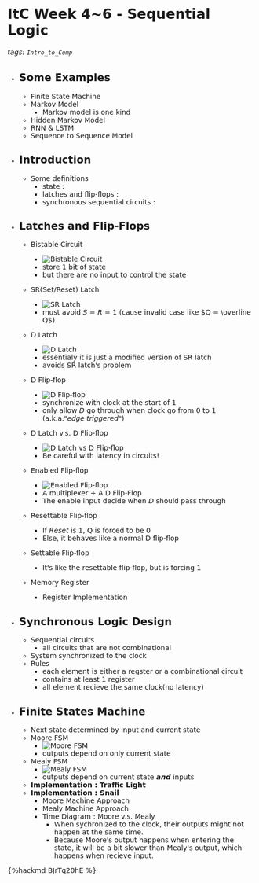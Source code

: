 <font face="Dejavu Sans"/>

# ItC Week 4~6 - Sequential Logic

###### tags: `Intro_to_Comp`

- ## Some Examples
  
  - Finite State Machine
  - Markov Model
    - Markov model is one kind
  - Hidden Markov Model
  - RNN & LSTM
  - Sequence to Sequence Model

- ## Introduction
  
  - Some definitions
    - state :
    - latches and flip-flops :
    - synchronous sequential circuits :

- ## Latches and Flip-Flops
  
  - Bistable Circuit
    - ![Bistable Circuit](https://i.imgur.com/s7WYj8x.png)
    - store 1 bit of state
    - but there are no input to control the state

  - SR(Set/Reset) Latch
    - ![SR Latch](https://cdn.sparkfun.com/assets/learn_tutorials/2/1/6/30-SR-flipflop-circuit.PNG)
    - must avoid $S=R=1$ (cause invalid case like $Q = \overline Q$)

  - D Latch
    - ![D Latch](https://i.imgur.com/O9XW0ub.png)
    - essentialy it is just a modified version of SR latch
    - avoids SR latch's problem

  - D Flip-flop
    - ![D Flip-flop](https://i.imgur.com/aQyTPjZ.png)
    - synchronize with clock at the start of 1
    - only allow $D$ go through when clock go from 0 to 1 (a.k.a."*edge triggered*")
  
  - D Latch v.s. D Flip-flop
    - ![D Latch vs D Flip-flop](https://i.imgur.com/FjzEHb4.png)
    - Be careful with latency in circuits!
  
  - Enabled Flip-flop
    - ![Enabled Flip-flop](https://i.imgur.com/l9kFDFo.png)
    - A multiplexer + A D Flip-Flop
    - The enable input decide when $D$ should pass through
  
  - Resettable Flip-flop
    - If $Reset$ is 1, Q is forced to be 0
    - Else, it behaves like a normal D flip-flop
  
  - Settable Flip-flop
    - It's like the resettable flip-flop, but is forcing 1
  
  - Memory Register
    - Register Implementation

- ## Synchronous Logic Design
  
  - Sequential circuits
    - all circuits that are not combinational
  - System synchronized to the clock
  - Rules
    - each element is either a regster or a combinational circuit
    - contains at least 1 register
    - all element recieve the same clock(no latency)  

- ## Finite States Machine
  
  - Next state determined by input and current state
  - Moore FSM
    - ![Moore FSM](https://i.imgur.com/4R2mI4P.png)
    - outputs depend on only current state
  - Mealy FSM
    - ![Mealy FSM](https://i.imgur.com/NCRqVfk.png)
    - outputs depend on current state ***and*** inputs
  - **Implementation : Traffic Light**
  - **Implementation : Snail**
    - Moore Machine Approach
    - Mealy Machine Approach
    - Time Diagram : Moore v.s. Mealy
      - When sychronized to the clock, their outputs might not happen at the same time.
      - Because Moore's output happens when entering the state, it will be a bit slower than Mealy's output, which happens when recieve input.
  
{%hackmd BJrTq20hE %}
  
<!-- <style>

/* h1 {
    font-family: 'Oswald', sans-serif;
} */

/* h1{
		animation: rainbow 2.5s linear;
		animation-iteration-count: infinite;
} */
h1:hover{
        animation: rainbow 2.5s linear;
        animation-iteration-count: infinite;

}
img.ui-avatar{
  animation: spin 1s linear;
  animation-iteration-count: infinite;
}
/* img{
  transition: all 1s;
}
img:hover{
  animation: zoom 1s;
  animation-fill-mode: forwards;
} */

@keyframes rainbow{
		100%,0%{
			color: rgb(255,0,0);
		}
		8%{
			color: rgb(255,127,0);
		}
		16%{
			color: rgb(255,255,0);
		}
		25%{
			color: rgb(127,255,0);
		}
		33%{
			color: rgb(0,255,0);
		}
		41%{
			color: rgb(0,255,127);
		}
		50%{
			color: rgb(0,255,255);
		}
		58%{
			color: rgb(0,127,255);
		}
		66%{
			color: rgb(0,0,255);
		}
		75%{
			color: rgb(127,0,255);
		}
		83%{
			color: rgb(255,0,255);
		}
		91%{
			color: rgb(255,0,127);
		}  
}  
@keyframes boing {
  15%, 40%, 75%, 100% {
      transform-origin: center center;
  }
  15% {
      transform: scale(1.2, 1.1);
  }
  40% {
      transform: scale(0.95, 0.95);
  }
  75% {
      transform: scale(1.05, 1);
  }
  100% {
      transform: scale(1, 1);
  }
}
@keyframes spin {
    from {
        transform:rotate(0deg);
    }
    to {
        transform:rotate(360deg);
    }
}
@keyframes zoom {

  100% {
    transform: scale(2,2)
  }
}
</style> -->

